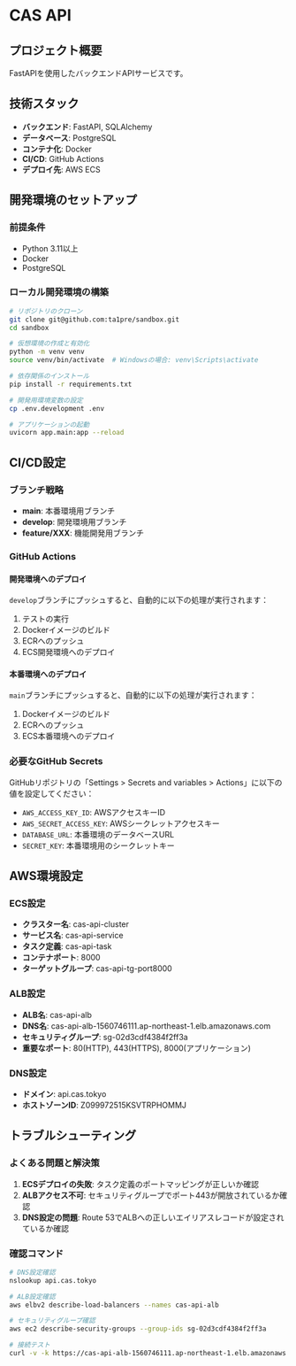 # CAS API

## プロジェクト概要

FastAPIを使用したバックエンドAPIサービスです。

## 技術スタック

- **バックエンド**: FastAPI, SQLAlchemy
- **データベース**: PostgreSQL
- **コンテナ化**: Docker
- **CI/CD**: GitHub Actions
- **デプロイ先**: AWS ECS

## 開発環境のセットアップ

### 前提条件

- Python 3.11以上
- Docker
- PostgreSQL

### ローカル開発環境の構築

```bash
# リポジトリのクローン
git clone git@github.com:ta1pre/sandbox.git
cd sandbox

# 仮想環境の作成と有効化
python -m venv venv
source venv/bin/activate  # Windowsの場合: venv\Scripts\activate

# 依存関係のインストール
pip install -r requirements.txt

# 開発用環境変数の設定
cp .env.development .env

# アプリケーションの起動
uvicorn app.main:app --reload
```

## CI/CD設定

### ブランチ戦略

- **main**: 本番環境用ブランチ
- **develop**: 開発環境用ブランチ
- **feature/XXX**: 機能開発用ブランチ

### GitHub Actions

#### 開発環境へのデプロイ

`develop`ブランチにプッシュすると、自動的に以下の処理が実行されます：

1. テストの実行
2. Dockerイメージのビルド
3. ECRへのプッシュ
4. ECS開発環境へのデプロイ

#### 本番環境へのデプロイ

`main`ブランチにプッシュすると、自動的に以下の処理が実行されます：

1. Dockerイメージのビルド
2. ECRへのプッシュ
3. ECS本番環境へのデプロイ

### 必要なGitHub Secrets

GitHubリポジトリの「Settings > Secrets and variables > Actions」に以下の値を設定してください：

- `AWS_ACCESS_KEY_ID`: AWSアクセスキーID
- `AWS_SECRET_ACCESS_KEY`: AWSシークレットアクセスキー
- `DATABASE_URL`: 本番環境のデータベースURL
- `SECRET_KEY`: 本番環境用のシークレットキー

## AWS環境設定

### ECS設定

- **クラスター名**: cas-api-cluster
- **サービス名**: cas-api-service
- **タスク定義**: cas-api-task
- **コンテナポート**: 8000
- **ターゲットグループ**: cas-api-tg-port8000

### ALB設定

- **ALB名**: cas-api-alb
- **DNS名**: cas-api-alb-1560746111.ap-northeast-1.elb.amazonaws.com
- **セキュリティグループ**: sg-02d3cdf4384f2ff3a
- **重要なポート**: 80(HTTP), 443(HTTPS), 8000(アプリケーション)

### DNS設定

- **ドメイン**: api.cas.tokyo
- **ホストゾーンID**: Z099972515KSVTRPHOMMJ

## トラブルシューティング

### よくある問題と解決策

1. **ECSデプロイの失敗**: タスク定義のポートマッピングが正しいか確認
2. **ALBアクセス不可**: セキュリティグループでポート443が開放されているか確認
3. **DNS設定の問題**: Route 53でALBへの正しいエイリアスレコードが設定されているか確認

### 確認コマンド

```bash
# DNS設定確認
nslookup api.cas.tokyo

# ALB設定確認
aws elbv2 describe-load-balancers --names cas-api-alb

# セキュリティグループ確認
aws ec2 describe-security-groups --group-ids sg-02d3cdf4384f2ff3a

# 接続テスト
curl -v -k https://cas-api-alb-1560746111.ap-northeast-1.elb.amazonaws.com/
```
